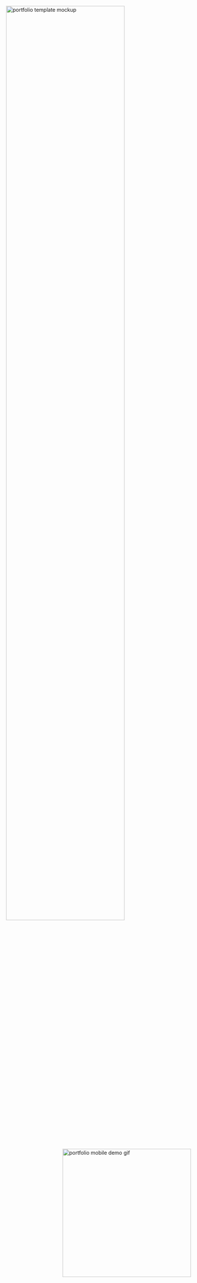 <img width="80%" align="center" src="https://github.com/visshal14/webnart/blob/main/src/ghost%20refercne.jpg" alt="portfolio template  mockup" /> <br/>
<img height="350px" align="right" src="https://github.com/shashank-16/shashank-16/src/untitled.mp4" alt="portfolio mobile demo gif"/>

<!-- <img align="left" src="https://github.com/leungwensen/svg-icon/blob/master/dist/svg/logos/react.svg" height="50" alt="react icon"/>
 -->


